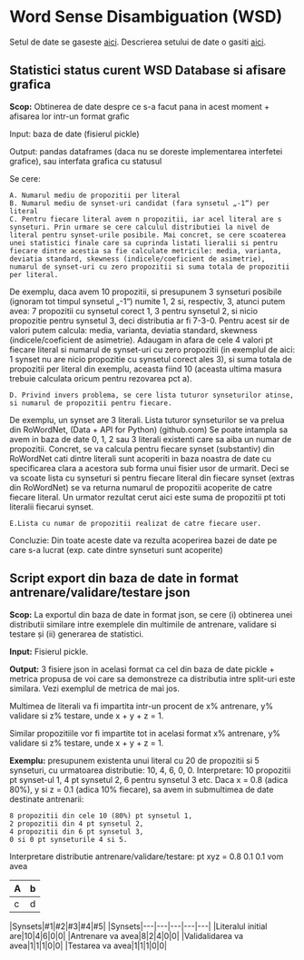 # Word Sense Disambiguation (WSD)

Setul de date se gaseste [aici](https://drive.google.com/file/d/1IV_nodlm-dw-EWl1DtngkATgAldEdAGO/view). Descrierea setului de date o gasiti [aici](https://github.com/iamta/wsd/blob/main/Romanian%20WordNet%20%26%20WSD%20DB%20%20description.md).

## Statistici status curent WSD Database si afisare grafica

**Scop:** Obtinerea de date despre ce s-a facut pana in acest moment + afisarea lor intr-un format grafic

Input: baza de date (fisierul pickle)

Output: pandas dataframes (daca nu se doreste implementarea interfetei grafice), sau interfata grafica cu statusul

Se cere:

    A. Numarul mediu de propozitii per literal
    B. Numarul mediu de synset-uri candidat (fara synsetul „-1“) per literal
    C. Pentru fiecare literal avem n propozitii, iar acel literal are s synseturi. Prin urmare se cere calculul distributiei la nivel de literal pentru synset-urile posibile. Mai concret, se cere scoaterea unei statistici finale care sa cuprinda listati lieralii si pentru fiecare dintre acestia sa fie calculate metricile: media, varianta, deviatia standard, skewness (indicele/coeficient de asimetrie), numarul de synset-uri cu zero propozitii si suma totala de propozitii per literal.

De exemplu, daca avem 10 propozitii, si presupunem 3 synseturi posibile (ignoram tot timpul synsetul „-1“) numite 1, 2 si, respectiv, 3, atunci putem avea: 7 propozitii cu synsetul corect 1, 3 pentru synsetul 2, si nicio propozitie pentru synsetul 3, deci distributia ar fi 7-3-0. Pentru acest sir de valori putem calcula: media, varianta, deviatia standard, skewness (indicele/coeficient de asimetrie). Adaugam in afara de cele 4 valori pt fiecare literal si numarul de synset-uri cu zero propozitii (in exemplul de aici: 1 synset nu are nicio propozitie cu synsetul corect ales 3), si suma totala de propozitii per literal din exemplu, aceasta fiind 10 (aceasta ultima masura trebuie calculata oricum pentru rezovarea pct a).

    D. Privind invers problema, se cere lista tuturor synseturilor atinse, si numarul de propozitii pentru fiecare.

De exemplu, un synset are 3 literali. Lista tuturor synseturilor se va prelua din RoWordNet, (Data + API for Python) (github.com) Se poate intampla sa avem in baza de date 0, 1, 2 sau 3 literali existenti care sa aiba un numar de propozitii. Concret, se va calcula pentru fiecare synset (substantiv) din RoWordNet cati dintre literali sunt acoperiti in baza noastra de date cu specificarea clara a acestora sub forma unui fisier usor de urmarit. Deci se va scoate lista cu synseturi si pentru fiecare literal din fiecare synset (extras din RoWordNet) se va returna numarul de propozitii acoperite de catre fiecare literal. Un urmator rezultat cerut aici este suma de propozitii pt toti literalii fiecarui synset.

    E.Lista cu numar de propozitii realizat de catre fiecare user.

Concluzie: Din toate aceste date va rezulta acoperirea bazei de date pe care s-a lucrat (exp. cate dintre synseturi sunt acoperite)


## Script export din baza de date in format antrenare/validare/testare json

**Scop:** La exportul din baza de date in format json, se cere (i) obtinerea unei distributii similare intre exemplele din multimile de antrenare, validare si testare și (ii) generarea de statistici.

**Input:** Fisierul pickle.

**Output:** 3 fisiere json in acelasi format ca cel din baza de date pickle + metrica propusa de voi care sa demonstreze ca distributia intre split-uri este similara. Vezi exemplul de metrica de mai jos.

Multimea de literali va fi impartita intr-un procent de x% antrenare, y% validare si z% testare, unde x + y + z = 1.

Similar propozitiile vor fi impartite tot in acelasi format x% antrenare, y% validare si z% testare, unde x + y + z = 1.

**Exemplu:** presupunem existenta unui literal cu 20 de propozitii si 5 synseturi, cu urmatoarea distributie: 10, 4, 6, 0, 0. Interpretare: 10 propozitii pt synset-ul 1, 4 pt synsetul 2, 6 pentru synsetul 3 etc. Daca x = 0.8 (adica 80%), y si z = 0.1 (adica 10% fiecare), sa avem in submultimea de date destinate antrenarii:

    8 propozitii din cele 10 (80%) pt synsetul 1,
    2 propozitii din 4 pt synsetul 2,
    4 propozitii din 6 pt synsetul 3,
    0 si 0 pt synseturile 4 si 5.

Interpretare distributie antrenare/validare/testare: pt xyz = 0.8 0.1 0.1 vom avea

|A|b|
|-|-|
|c|d|

|Synsets|#1|#2|#3|#4|#5|
|Synsets|---|---|---|---|---|
|Literalul initial are|10|4|6|0|0|
|Antrenare va avea|8|2|4|0|0|
|Validalidarea va avea|1|1|1|0|0|
|Testarea va avea|1|1|1|0|0|


